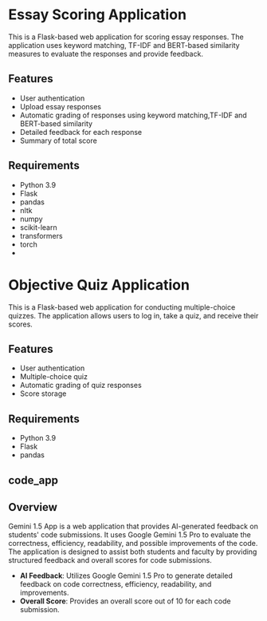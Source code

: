 # Essay Scoring Application

This is a Flask-based web application for scoring essay responses. The application uses keyword matching, TF-IDF and BERT-based similarity measures to evaluate the responses and provide feedback.

## Features

- User authentication
- Upload essay responses
- Automatic grading of responses using keyword matching,TF-IDF and BERT-based similarity
- Detailed feedback for each response
- Summary of total score

## Requirements

- Python 3.9
- Flask
- pandas
- nltk
- numpy
- scikit-learn
- transformers
- torch
- 
# Objective Quiz Application

This is a Flask-based web application for conducting multiple-choice quizzes. The application allows users to log in, take a quiz, and receive their scores.

## Features

- User authentication
- Multiple-choice quiz
- Automatic grading of quiz responses
- Score storage

## Requirements

- Python 3.9
- Flask
- pandas





## code_app
## Overview
Gemini 1.5 App is a web application that provides AI-generated feedback on students' code submissions. It uses Google Gemini 1.5 Pro to evaluate the correctness, efficiency, readability, and possible improvements of the code. The application is designed to assist both students and faculty by providing structured feedback and overall scores for code submissions.
- **AI Feedback**: Utilizes Google Gemini 1.5 Pro to generate detailed feedback on code correctness, efficiency, readability, and improvements.
- **Overall Score**: Provides an overall score out of 10 for each code submission.

